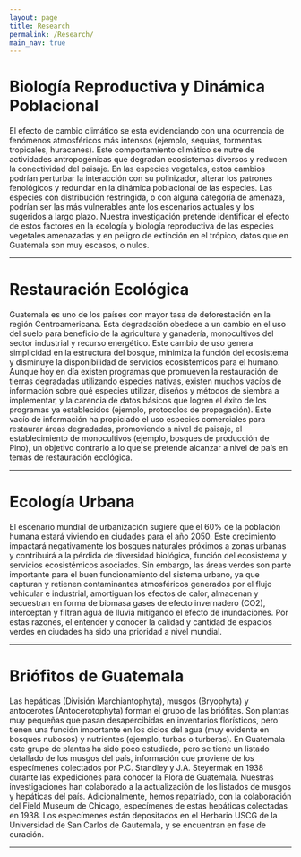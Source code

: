 ```yaml
---
layout: page
title: Research
permalink: /Research/
main_nav: true
---
```

<h1 id="headings">Biología Reproductiva y Dinámica Poblacional</h1>

<p>El efecto de cambio climático se esta evidenciando con una ocurrencia de fenómenos atmosféricos más intensos (ejemplo, sequías, tormentas tropicales, huracanes). Este comportamiento climático se nutre de actividades antropogénicas que degradan ecosistemas diversos y reducen la conectividad del paisaje. En las especies vegetales, estos cambios podrían perturbar la interacción con su polinizador, alterar los patrones fenológicos y redundar en la dinámica poblacional de las especies. Las especies con distribución restringida, o con alguna categoría de amenaza, podrían ser las más vulnerables ante los escenarios actuales y los sugeridos a largo plazo. Nuestra investigación pretende identificar el efecto de estos factores en la ecología y biología reproductiva de las especies vegetales amenazadas y en peligro de extinción en el trópico, datos que en Guatemala son muy escasos, o nulos.</p>

<hr>

<h1 id="headings">Restauración Ecológica</h1>

<p>Guatemala es uno de los países con mayor tasa de deforestación en la región Centroamericana. Esta degradación obedece a un cambio en el uso del suelo para beneficio de la agricultura y ganadería, monocultivos del sector industrial y recurso energético. Este cambio de uso genera simplicidad en la estructura del bosque, minimiza la función del ecosistema y disminuye la disponibilidad de servicios ecosistémicos para el humano. Aunque hoy en día existen programas que promueven la restauración de tierras degradadas utilizando especies nativas, existen muchos vacíos de información sobre qué especies utilizar, diseños y métodos de siembra a implementar, y la carencia de datos básicos que logren el éxito de los programas ya establecidos (ejemplo, protocolos de propagación). Este vacío de información ha propiciado el uso especies comerciales para restaurar áreas degradadas, promoviendo a nivel de paisaje, el establecimiento de monocultivos (ejemplo, bosques de producción de Pino), un objetivo contrario a lo que se pretende alcanzar a nivel de país en temas de restauración ecológica.</p>

<hr>

<h1 id="paragraph">Ecología Urbana</h1>

<p>El escenario mundial de urbanización sugiere que el 60% de la población humana estará viviendo en ciudades para el año 2050. Este crecimiento impactará negativamente los bosques naturales próximos a zonas urbanas y contribuirá a la pérdida de diversidad biológica, función del ecosistema y servicios ecosistémicos asociados. Sin embargo, las áreas verdes son parte importante para el buen funcionamiento del sistema urbano, ya que capturan y retienen contaminantes atmosféricos generados por el flujo vehicular e industrial, amortiguan los efectos de calor, almacenan y secuestran en forma de biomasa gases de efecto invernadero (CO2), interceptan y filtran agua de lluvia mitigando el efecto de inundaciones. Por estas razones, el entender y conocer la calidad y cantidad de espacios verdes en ciudades ha sido una prioridad a nivel mundial.</p>

<hr>

<h1 id="paragraph">Briófitos de Guatemala</h1>

<p>Las hepáticas (División Marchiantophyta), musgos (Bryophyta) y antocerotes (Antocerotophyta) forman el grupo de las briófitas. Son plantas muy pequeñas que pasan desapercibidas en inventarios florísticos, pero tienen una función importante en los ciclos del agua (muy evidente en bosques nubosos) y nutrientes (ejemplo, turbas o turberas). En Guatemala este grupo de plantas ha sido poco estudiado, pero se tiene un listado detallado de los musgos del país, información que proviene de los especímenes colectados por P.C. Standley y J.A. Steyermak en 1938 durante las expediciones para conocer la Flora de Guatemala. Nuestras investigaciones han colaborado a la actualización de los listados de musgos y hepáticas del país. Adicionalmente, hemos repatriado, con la colaboración del Field Museum de Chicago, especímenes de estas hepáticas colectadas en 1938. Los especímenes están depositados en el Herbario USCG de la Universidad de San Carlos de Gautemala, y se encuentran en fase de curación.</p>

<hr>
